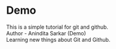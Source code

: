 # Demo
This is a simple tutorial for git and github.
<br>
Author - Anindita Sarkar (Demo)
<br>
Learning new things about Git and Github.
